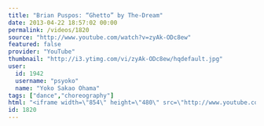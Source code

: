```yaml
---
title: "Brian Puspos: “Ghetto” by The-Dream"
date: 2013-04-22 18:57:02 00:00
permalink: /videos/1820
source: "http://www.youtube.com/watch?v=zyAk-ODc8ew"
featured: false
provider: "YouTube"
thumbnail: "http://i3.ytimg.com/vi/zyAk-ODc8ew/hqdefault.jpg"
user:
  id: 1942
  username: "psyoko"
  name: "Yoko Sakao Ohama"
tags: ["dance","choreography"]
html: "<iframe width=\"854\" height=\"480\" src=\"http://www.youtube.com/embed/zyAk-ODc8ew?wmode=transparent&feature=oembed\" frameborder=\"0\" allowfullscreen></iframe>"
id: 1820
---
```


